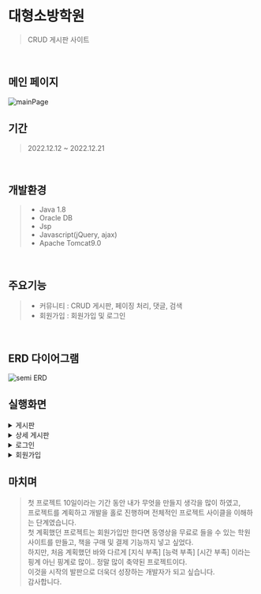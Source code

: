 # 대형소방학원
> CRUD 게시판 사이트

<br>

## 메인 페이지

![mainPage](https://user-images.githubusercontent.com/114133335/224046453-37faf88b-b1b8-4c60-a677-06aacb2f9e46.jpg)
<br>

## 기간
> 2022.12.12 ~ 2022.12.21
<br>

## 개발환경
> * Java 1.8
> * Oracle DB
> * Jsp
> * Javascript(jQuery, ajax)
> * Apache Tomcat9.0
<br>

## 주요기능
> * 커뮤니티 : CRUD 게시판, 페이징 처리, 댓글, 검색
> * 회원가입 : 회원가입 및 로그인
<br>

## ERD 다이어그램

![semi ERD](https://user-images.githubusercontent.com/114133335/224040423-f6ae1c51-f780-4454-98f9-4e4a5046c48b.JPG)
<br>

## 실행화면
<details>
<summary>게시판</summary>

<!--summary 아래 빈칸 공백 두고 내용을 적는공간-->
![boardListPage](https://user-images.githubusercontent.com/114133335/224043093-e6847ad8-c117-4b9f-92f7-643469e18d6a.jpg)

</details>

<details>
<summary>상세 게시판</summary>

<!--summary 아래 빈칸 공백 두고 내용을 적는공간-->
![readPage](https://user-images.githubusercontent.com/114133335/224043144-e4d53eb4-1c02-4b1b-a285-1e1fc9329138.jpg)

</details>

<details>
<summary>로그인</summary>

<!--summary 아래 빈칸 공백 두고 내용을 적는공간-->
![loginPage](https://user-images.githubusercontent.com/114133335/224045748-aaf92920-35eb-4428-be18-f4dd3f53239d.jpg)

</details>

<details>
<summary>회원가입</summary>

<!--summary 아래 빈칸 공백 두고 내용을 적는공간-->
![signPage](https://user-images.githubusercontent.com/114133335/224045760-064636bf-3568-40d3-bc6e-07f8469317bc.jpg)

</details>


## 마치며
> 첫 프로젝트 10일이라는 기간 동안 내가 무엇을 만들지 생각을 많이 하였고, <br>프로젝트를 계획하고 개발을 홀로 진행하며 전체적인 프로젝트 사이클을 이해하는 단계였습니다.<br>
> 첫 계획했던 프로젝트는 회원가입만 한다면 동영상을 무료로 들을 수 있는 학원 사이트를 만들고, 책을 구매 및 결제 기능까지 넣고 싶었다.<br>
> 하지만, 처음 계획했던 바와 다르게 [지식 부족] [능력 부족] [시간 부족] 이라는 핑계 아닌 핑계로 많이.. 정말 많이 축약된 프로젝트이다.<br>
> 이것을 시작의 발판으로 더욱더 성장하는 개발자가 되고 싶습니다.<br>
> 감사합니다.<br>
